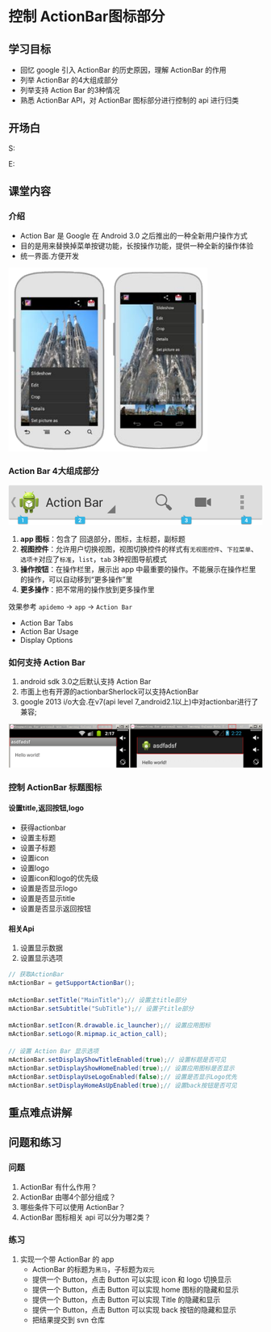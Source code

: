 # 控制 ActionBar图标部分
## 学习目标
- 回忆 google 引入 ActionBar 的历史原因，理解 ActionBar 的作用
- 列举 ActionBar 的4大组成部分
- 列举支持 Action Bar 的3种情况
- 熟悉 ActionBar API，对 ActionBar 图标部分进行控制的 api 进行归类

## 开场白
S:

E:

## 课堂内容
### 介绍
* Action Bar 是 Google 在 Android 3.0 之后推出的一种全新用户操作方式
* 目的是用来替换掉菜单按键功能，长按操作功能，提供一种全新的操作体验
* 统一界面.方便开发

![对比](img/actionbar.png)

### Action Bar 4大组成部分
![ActionBar](img/action_bar_basics.png)

1. **app 图标**：包含了 回退部分，图标，主标题，副标题
2. **视图控件**：允许用户切换视图，视图切换控件的样式有`无视图控件`、`下拉菜单`、`选项卡`对应了`标准`，`list`，`tab` 3种视图导航模式
3. **操作按钮**：在操作栏里，展示出 app 中最重要的操作。不能展示在操作栏里的操作，可以自动移到“更多操作”里
4. **更多操作**：把不常用的操作放到更多操作里

效果参考 `apidemo` -> `app` -> `Action Bar`
- Action Bar Tabs
- Action Bar Usage
- Display Options

### 如何支持 Action Bar
1. android sdk 3.0之后默认支持 Action Bar
2. 市面上也有开源的actionbarSherlock可以支持ActionBar
3. google 2013 i/o大会.在v7(api level 7_android2.1以上)中对actionbar进行了兼容;

![3.0以上默认就是ActionBar](img/actionbar_compat.png)

### 控制 ActionBar 标题图标
#### 设置title,返回按钮,logo
+ 获得actionbar
+ 设置主标题
+ 设置子标题
+ 设置icon
+ 设置logo
+ 设置icon和logo的优先级
+ 设置是否显示logo
+ 设置是否显示title
+ 设置是否显示返回按钮

#### 相关Api
1. 设置显示数据
2. 设置显示选项

```java
// 获取ActionBar
mActionBar = getSupportActionBar();

mActionBar.setTitle("MainTitle");// 设置主title部分
mActionBar.setSubtitle("SubTitle");// 设置子title部分

mActionBar.setIcon(R.drawable.ic_launcher);// 设置应用图标
mActionBar.setLogo(R.mipmap.ic_action_call);

// 设置 Action Bar 显示选项
mActionBar.setDisplayShowTitleEnabled(true);// 设置标题是否可见
mActionBar.setDisplayShowHomeEnabled(true);// 设置应用图标是否显示
mActionBar.setDisplayUseLogoEnabled(false);// 设置是否显示Logo优先
mActionBar.setDisplayHomeAsUpEnabled(true);// 设置back按钮是否可见
```

## 重点难点讲解

## 问题和练习
### 问题
1. ActionBar 有什么作用？
2. ActionBar 由哪4个部分组成？
3. 哪些条件下可以使用 ActionBar？ 
4. ActionBar 图标相关 api 可以分为哪2类？

### 练习
1. 实现一个带 ActionBar 的 app
    - ActionBar 的标题为`黑马`，子标题为`双元`
    - 提供一个 Button，点击 Button 可以实现 icon 和 logo 切换显示
    - 提供一个 Button，点击 Button 可以实现 home 图标的隐藏和显示
    - 提供一个 Button，点击 Button 可以实现 Title 的隐藏和显示
    - 提供一个 Button，点击 Button 可以实现 back 按钮的隐藏和显示
    - 把结果提交到 svn 仓库


